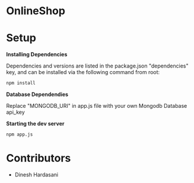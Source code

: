 # OnlineShop
# Setup

**Installing Dependencies**

Dependencies and versions are listed in the package.json "dependencies" key, and can be installed via the following command from root:

```sh
npm install
```
**Database Dependendies**

Replace "MONGODB_URI" in app.js file with your own Mongodb Database api_key

**Starting the dev server**
```sh
npm app.js
```

# Contributors
- Dinesh Hardasani
